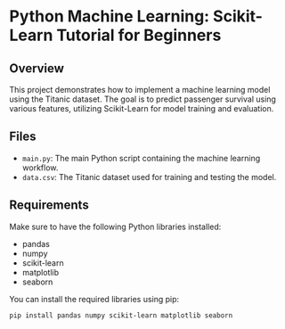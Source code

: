 # Python Machine Learning: Scikit-Learn Tutorial for Beginners

## Overview
This project demonstrates how to implement a machine learning model using the Titanic dataset. The goal is to predict passenger survival using various features, utilizing Scikit-Learn for model training and evaluation.

## Files
- `main.py`: The main Python script containing the machine learning workflow.
- `data.csv`: The Titanic dataset used for training and testing the model.

## Requirements
Make sure to have the following Python libraries installed:
- pandas
- numpy
- scikit-learn
- matplotlib
- seaborn

You can install the required libraries using pip:
```bash
pip install pandas numpy scikit-learn matplotlib seaborn
